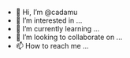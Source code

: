 - 👋 Hi, I’m @cadamu
- 👀 I’m interested in ...
- 🌱 I’m currently learning ...
- 💞️ I’m looking to collaborate on ...
- 📫 How to reach me ...

<!---
cadamu/cadamu is a ✨ special ✨ repository because its `README.md` (this file) appears on your GitHub profile.
You can click the Preview link to take a look at your changes.
--->
